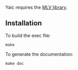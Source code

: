 Yaic requires the [MLV library](http://www-igm.univ-mlv.fr/~boussica/mlv/index.html).

## Installation

To build the exec file:

    make
    
To generate the documentation:

    make doc
